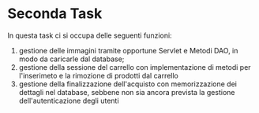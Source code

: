 <h1> Seconda Task</h1>
In questa task ci si occupa delle seguenti funzioni: 

<ol>
    <li>gestione delle immagini tramite opportune Servlet e Metodi DAO, in modo da caricarle dal database;</li>
    <li>gestione della sessione del carrello con implementazione di metodi per l'inserimeto e la rimozione di prodotti dal carrello</li>
    <li>gestione della finalizzazione dell'acquisto con memorizzazione dei dettagli nel database, sebbene non sia ancora prevista la gestione dell'autenticazione degli utenti
</ol>
